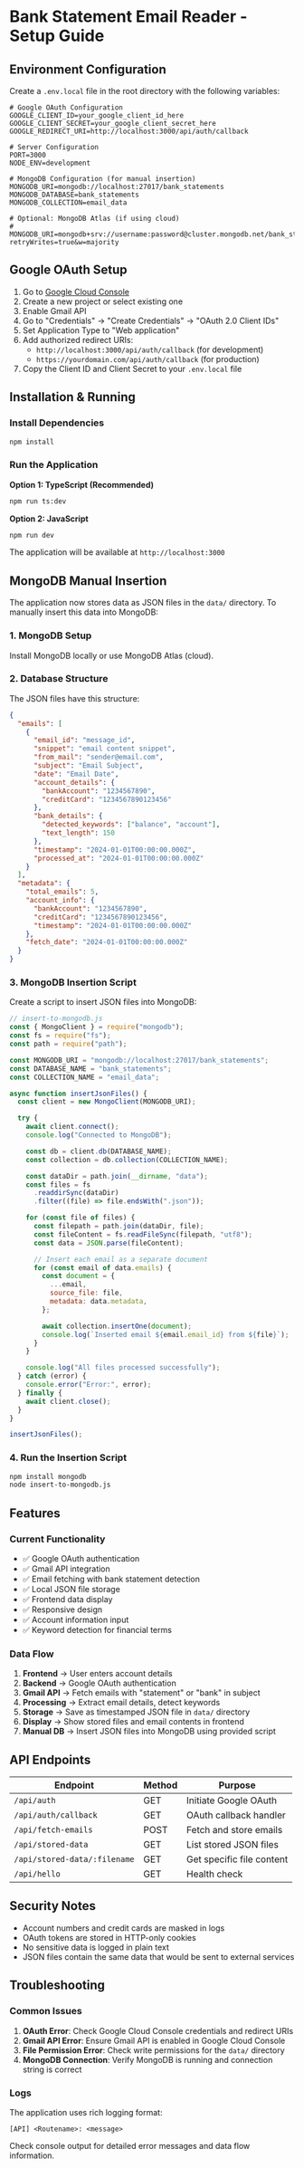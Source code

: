 # Bank Statement Email Reader - Setup Guide

## Environment Configuration

Create a `.env.local` file in the root directory with the following variables:

```env
# Google OAuth Configuration
GOOGLE_CLIENT_ID=your_google_client_id_here
GOOGLE_CLIENT_SECRET=your_google_client_secret_here
GOOGLE_REDIRECT_URI=http://localhost:3000/api/auth/callback

# Server Configuration
PORT=3000
NODE_ENV=development

# MongoDB Configuration (for manual insertion)
MONGODB_URI=mongodb://localhost:27017/bank_statements
MONGODB_DATABASE=bank_statements
MONGODB_COLLECTION=email_data

# Optional: MongoDB Atlas (if using cloud)
# MONGODB_URI=mongodb+srv://username:password@cluster.mongodb.net/bank_statements?retryWrites=true&w=majority
```

## Google OAuth Setup

1. Go to [Google Cloud Console](https://console.cloud.google.com/)
2. Create a new project or select existing one
3. Enable Gmail API
4. Go to "Credentials" → "Create Credentials" → "OAuth 2.0 Client IDs"
5. Set Application Type to "Web application"
6. Add authorized redirect URIs:
   - `http://localhost:3000/api/auth/callback` (for development)
   - `https://yourdomain.com/api/auth/callback` (for production)
7. Copy the Client ID and Client Secret to your `.env.local` file

## Installation & Running

### Install Dependencies

```bash
npm install
```

### Run the Application

**Option 1: TypeScript (Recommended)**

```bash
npm run ts:dev
```

**Option 2: JavaScript**

```bash
npm run dev
```

The application will be available at `http://localhost:3000`

## MongoDB Manual Insertion

The application now stores data as JSON files in the `data/` directory. To manually insert this data into MongoDB:

### 1. MongoDB Setup

Install MongoDB locally or use MongoDB Atlas (cloud).

### 2. Database Structure

The JSON files have this structure:

```json
{
  "emails": [
    {
      "email_id": "message_id",
      "snippet": "email content snippet",
      "from_mail": "sender@email.com",
      "subject": "Email Subject",
      "date": "Email Date",
      "account_details": {
        "bankAccount": "1234567890",
        "creditCard": "1234567890123456"
      },
      "bank_details": {
        "detected_keywords": ["balance", "account"],
        "text_length": 150
      },
      "timestamp": "2024-01-01T00:00:00.000Z",
      "processed_at": "2024-01-01T00:00:00.000Z"
    }
  ],
  "metadata": {
    "total_emails": 5,
    "account_info": {
      "bankAccount": "1234567890",
      "creditCard": "1234567890123456",
      "timestamp": "2024-01-01T00:00:00.000Z"
    },
    "fetch_date": "2024-01-01T00:00:00.000Z"
  }
}
```

### 3. MongoDB Insertion Script

Create a script to insert JSON files into MongoDB:

```javascript
// insert-to-mongodb.js
const { MongoClient } = require("mongodb");
const fs = require("fs");
const path = require("path");

const MONGODB_URI = "mongodb://localhost:27017/bank_statements";
const DATABASE_NAME = "bank_statements";
const COLLECTION_NAME = "email_data";

async function insertJsonFiles() {
  const client = new MongoClient(MONGODB_URI);

  try {
    await client.connect();
    console.log("Connected to MongoDB");

    const db = client.db(DATABASE_NAME);
    const collection = db.collection(COLLECTION_NAME);

    const dataDir = path.join(__dirname, "data");
    const files = fs
      .readdirSync(dataDir)
      .filter((file) => file.endsWith(".json"));

    for (const file of files) {
      const filepath = path.join(dataDir, file);
      const fileContent = fs.readFileSync(filepath, "utf8");
      const data = JSON.parse(fileContent);

      // Insert each email as a separate document
      for (const email of data.emails) {
        const document = {
          ...email,
          source_file: file,
          metadata: data.metadata,
        };

        await collection.insertOne(document);
        console.log(`Inserted email ${email.email_id} from ${file}`);
      }
    }

    console.log("All files processed successfully");
  } catch (error) {
    console.error("Error:", error);
  } finally {
    await client.close();
  }
}

insertJsonFiles();
```

### 4. Run the Insertion Script

```bash
npm install mongodb
node insert-to-mongodb.js
```

## Features

### Current Functionality

- ✅ Google OAuth authentication
- ✅ Gmail API integration
- ✅ Email fetching with bank statement detection
- ✅ Local JSON file storage
- ✅ Frontend data display
- ✅ Responsive design
- ✅ Account information input
- ✅ Keyword detection for financial terms

### Data Flow

1. **Frontend** → User enters account details
2. **Backend** → Google OAuth authentication
3. **Gmail API** → Fetch emails with "statement" or "bank" in subject
4. **Processing** → Extract email details, detect keywords
5. **Storage** → Save as timestamped JSON file in `data/` directory
6. **Display** → Show stored files and email contents in frontend
7. **Manual DB** → Insert JSON files into MongoDB using provided script

## API Endpoints

| Endpoint                     | Method | Purpose                   |
| ---------------------------- | ------ | ------------------------- |
| `/api/auth`                  | GET    | Initiate Google OAuth     |
| `/api/auth/callback`         | GET    | OAuth callback handler    |
| `/api/fetch-emails`          | POST   | Fetch and store emails    |
| `/api/stored-data`           | GET    | List stored JSON files    |
| `/api/stored-data/:filename` | GET    | Get specific file content |
| `/api/hello`                 | GET    | Health check              |

## Security Notes

- Account numbers and credit cards are masked in logs
- OAuth tokens are stored in HTTP-only cookies
- No sensitive data is logged in plain text
- JSON files contain the same data that would be sent to external services

## Troubleshooting

### Common Issues

1. **OAuth Error**: Check Google Cloud Console credentials and redirect URIs
2. **Gmail API Error**: Ensure Gmail API is enabled in Google Cloud Console
3. **File Permission Error**: Check write permissions for the `data/` directory
4. **MongoDB Connection**: Verify MongoDB is running and connection string is correct

### Logs

The application uses rich logging format:

```
[API] <Routename>: <message>
```

Check console output for detailed error messages and data flow information.
